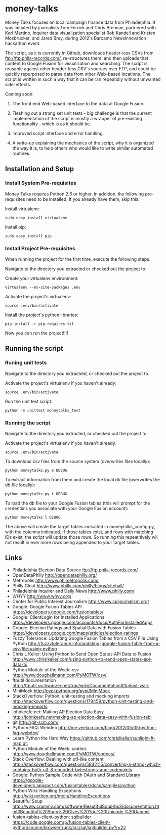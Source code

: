 money-talks
===========

Money Talks focuses on local campaign finance data from Philadelphia.
It was initiated by journalists Tom Ferrick and Chris Brennan,
partnered with Karl Martino, Inquirer data visualization specialist
Rob Kandell and Kristen Mosbrucker, and Jared Brey, during 2012's
Barcamp NewsInnovation hackathon event.

The script, as it is currently in Github, downloads header-less CSVs
from ftp://ftp.phila-records.com/, re-structures them, and then
uploads that content to Google Fusion for visualization and searching.
The script is reusable against other header-less CSV's sources over
FTP, and could be quickly repurposed to parse data from other
Web-based locations. The script is written in such a way that it can
be ran repeatidly without unwanted side-effects.

Coming soon:

1. The front end Web-based interface to the data at Google Fusion.

2. Fleshing out a strong set unit tests - big challenge is that the current implementation of the script is mostly a wrapper of pre-existing functionality - which is as it should be.

3. Improved script interface and error handling.

4. A write-up explaining the mechanics of the script, why it is
organized the way it is, to help others who would like to write
similar automated routines.

Installation and Setup
----------------------

### Install System Pre-requisites

Money Talks requires Python 2.6 or higher. In addition, the
following pre-requisites need to be installed. If you already have
them, skip this:

Install virtualenv:

    sudo easy_install virtualenv 

Install pip:

    sudo easy_install pip

### Install Project Pre-requisites

When running the project for the first time, execute the following
steps. 

Navigate to the directory you extracted or checked out the
project to.

Create your virtualenv environment:

    virtualenv --no-site-packages .env 

Activate the project's virtualenv:

    source .env/bin/activate

Install the project's python libraries:

    pip install -r pip-requires.txt

Now you can run the project!!!!

Running the script
------------------

### Runing unit tests

Navigate to the directory you extractred, or checked out the project
to.

Activate the project's virtualenv if you haven't already:

    source .env/bin/activate

Run the unit test script:

    python -m unittest moneytalks_test

### Running the script

Navigate to the directory you extracted, or checked out the project
to.

Activate the project's virtualenv if you haven't already:

    source .env/bin/activate

To download csv files from the source system (overwrites files
locally):

    python moneytalks.py e DEBUG
   
To extract information from them and create the local db file
(overwrites the db file locally):

    python moneytalks.py t DEBUG

To load the db file to your Google Fusion tables (this will prompt for
the credentials you associate with your Google Fusion account):

    python moneytalks l DEBUG

The above will create the target tables indicated in
moneytalks_config.py, with the columns indicated. If those tables
exist, and rows with matching IDs exist, the script will update those
rows. So running this repeatitively will not result in ever more rows
being appended to your target tables.

Links
-------

- Philadelphia Election Data Source
  ftp://ftp.phila-records.com/
- OpenDataPhilly
  http://opendataphilly.org/
- Metropolis
  http://www.phlmetropolis.com/
- Philly Clout
  http://www.philly.com/philly/blogs/cityhall/
- Philadelphia Inquirer and Daily News
  http://www.philly.com/
- WHYY
  http://www.whyy.org/
- Center for Public Interest Journalism
  http://www.cpijournalism.org/
- Google: Google Fusion Tables API
  https://developers.google.com/fusiontables/
- Google: ClientLogin for Installed Applications
  https://developers.google.com/accounts/docs/AuthForInstalledApps
- Google: Election Ratings and Spatial Data with Fusion Tables
  https://developers.google.com/maps/articles/election-ratings
- Fuzzy Tolerance: Updating Google Fusion Tables from a CSV File Using Python
  http://fuzzytolerance.info/updating-google-fusion-table-from-a-csv-file-using-python
- Chris L Keller: Using Python to Send Open States API Data to Fusion
  http://www.chrislkeller.com/using-python-to-send-open-states-api-data-to
- Python Module of the Week: csv
  http://www.doughellmann.com/PyMOTW/csv/
- ftputil documentation
  http://ftputil.sschwarzer.net/trac/wiki/Documentation#ftphost-walk
- MiniMock
  http://pypi.python.org/pypi/MiniMock
- StackOverflow: Python, unit-testing and mocking imports
  http://stackoverflow.com/questions/178458/python-unit-testing-and-mocking-imports
- johnkeefe.net: Making AP Election Data Easy
  http://johnkeefe.net/making-ap-election-data-easy-with-fusion-tabl
- git
  http://git-scm.com/
- Pythom FAQ: Webdeb
  http://me.veekun.com/blog/2012/05/05/python-faq-webdev/
- Learn Python the Hard Way
  https://github.com/chrislkeller/sunlight-ft-map.git
- Python Module of the Week: codecs
  http://www.doughellmann.com/PyMOTW/codecs/
- Stack Overflow: Dealing with utf-like content
  http://stackoverflow.com/questions/5842115/converting-a-string-which-contains-both-utf-8-encoded-bytestrings-and-codepoints
- Google: Python Sample Code with OAuth and Standard Library
  https://google-developers.appspot.com/fusiontables/docs/samples/python
- Python Wiki: Handling Exceptions
  http://wiki.python.org/moin/HandlingExceptions
- Beautiful Soup 
  http://www.crummy.com/software/BeautifulSoup/bs3/documentation.html#Beautiful%20Soup%20Gives%20You%20Unicode,%20Dammit
- fusion-tables-client-python: sqlbuilder
  https://code.google.com/p/fusion-tables-client-python/source/browse/trunk/src/sql/sqlbuilder.py?r=22